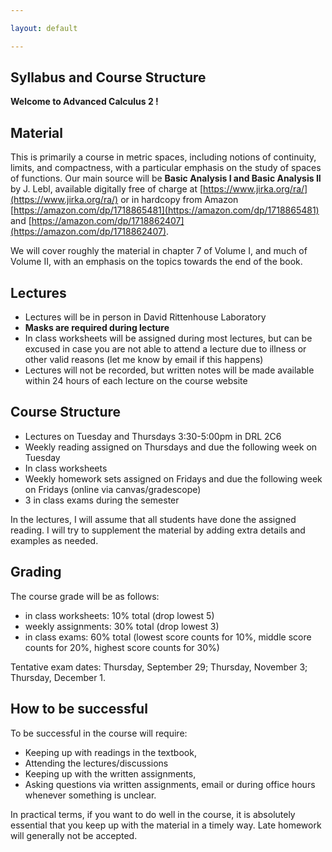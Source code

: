 ```yaml
---

layout: default

---
```



Syllabus and Course Structure
---

**Welcome to Advanced Calculus 2 !**


Material
---

This is primarily a course in metric spaces, including notions of continuity, limits, and compactness, with a particular emphasis on the study of spaces of functions.
Our main source will be **Basic Analysis I and Basic Analysis II** by J. Lebl, available digitally free of charge at [https://www.jirka.org/ra/](https://www.jirka.org/ra/) or in hardcopy from Amazon [https://amazon.com/dp/1718865481](https://amazon.com/dp/1718865481) and [https://amazon.com/dp/1718862407](https://amazon.com/dp/1718862407).

We will cover roughly the material in chapter 7 of Volume I, and much of Volume II, with an emphasis on the topics towards the end of the book.

Lectures
---

- Lectures will be in person in David Rittenhouse Laboratory
- **Masks are required during lecture**
- In class worksheets will be assigned during most lectures, but can be excused in case you are not able to attend a lecture due to illness or other valid reasons (let me know by email if this happens)
- Lectures will not be recorded, but written notes will be made available within 24 hours of each lecture on the course website

Course Structure
---

- Lectures on Tuesday and Thursdays 3:30-5:00pm in DRL 2C6
- Weekly reading assigned on Thursdays and due the following week on Tuesday
- In class worksheets
- Weekly homework sets assigned on Fridays and due the following week on Fridays (online via canvas/gradescope)
- 3 in class exams during the semester

In the lectures, I will assume that all students have done the assigned reading. I will try to supplement the material by adding extra details and examples as needed.

Grading
---

The course grade will be as follows:

- in class worksheets: 10% total (drop lowest 5)
- weekly assignments: 30% total (drop lowest 3)
- in class exams: 60% total (lowest score counts for 10%, middle score counts for 20%, highest score counts for 30%)

Tentative exam dates: Thursday, September 29; Thursday, November 3; Thursday, December 1.

How to be successful
---

To be successful in the course will require:

- Keeping up with readings in the textbook,
- Attending the lectures/discussions
- Keeping up with the written assignments,
- Asking questions via written assignments, email or during office hours whenever something is unclear.

In practical terms, if you want to do well in the course, it is absolutely essential that you keep up with the material in a timely way. Late homework will generally not be accepted.
